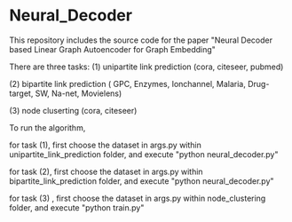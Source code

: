 # Neural_Decoder
 
This repository includes the source code for the paper "Neural Decoder based Linear Graph Autoencoder for Graph Embedding"

There are three tasks:
(1) unipartite link prediction (cora, citeseer, pubmed)

(2) bipartite link prediction ( GPC, Enzymes, Ionchannel, Malaria, Drug-target, SW, Na-net, Movielens)

(3) node cluserting (cora, citeseer)

To run the algorithm,

 for task (1), first choose the dataset in args.py within unipartite_link_prediction folder, and execute "python neural_decoder.py"
 
 for task (2), first choose the dataset in args.py within bipartite_link_prediction folder, and execute "python neural_decoder.py"
 
 for task (3) , first choose the dataset in args.py within node_clustering folder, and execute "python train.py"
